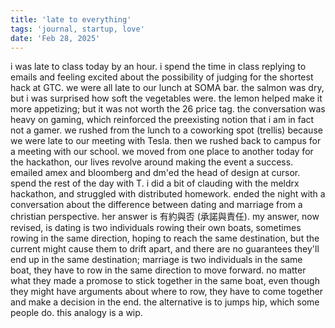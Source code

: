```yaml
---
title: 'late to everything'
tags: 'journal, startup, love'
date: 'Feb 28, 2025'
---
```


i was late to class today by an hour. i spend the time in class replying to emails and feeling excited about the possibility of judging for the shortest hack at GTC. we were all late to our lunch at SOMA bar. the salmon was dry, but i was surprised how soft the vegetables were. the lemon helped make it more appetizing; but it was not worth the 26 price tag. the conversation was heavy on gaming, which reinforced the preexisting notion that i am in fact not a gamer. we rushed from the lunch to a coworking spot (trellis) because we were late to our meeting with Tesla. then we rushed back to campus for a meeting with our school. we moved from one place to another today for the hackathon, our lives revolve around making the event a success. emailed amex and bloomberg and dm'ed the head of design at cursor. spend the rest of the day with T. i did a bit of clauding with the meldrx hackathon, and struggled with distributed homework. ended the night with a conversation about the difference between dating and marriage from a christian perspective. her answer is 有約與否 (承諾與責任). my answer, now revised, is dating is two individuals rowing their own boats, sometimes rowing in the same direction, hoping to reach the same destination, but the current might cause them to drift apart, and there are no guarantees they'll end up in the same destination; marriage is two individuals in the same boat, they have to row in the same direction to move forward. no matter what they made a promose to stick together in the same boat, even though they might have arguments about where to row, they have to come together and make a decision in the end. the alternative is to jumps hip, which some people do. this analogy is a wip.
